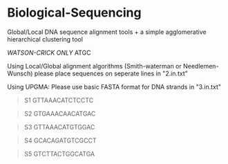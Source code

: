 # Biological-Sequencing
Global/Local DNA sequence alignment tools + a simple agglomerative hierarchical clustering tool

*WATSON-CRICK ONLY*  ATGC

Using Local/Global alignment algorithms (Smith-waterman or Needlemen-Wunsch) please place sequences on seperate lines in "2.in.txt"



Using UPGMA: Please use basic FASTA format for DNA strands in "3.in.txt"
  
>S1
GTTAAACATCTCCTC

>S2
GTGAAACAACATGAC

>S3
GTTAAACATGTGGAC

>S4
GCACAGATGTCGCCT

>S5
GTCTTACTGGCATGA



